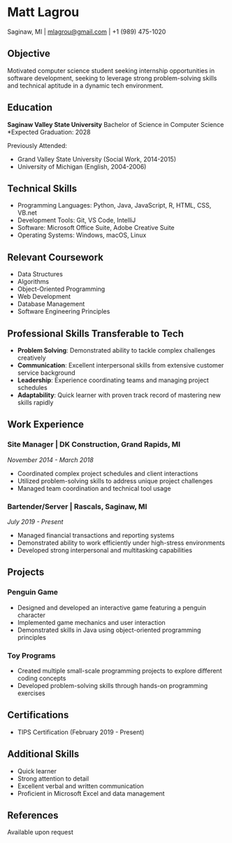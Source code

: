 # Matt Lagrou
Saginaw, MI | mlagrou@gmail.com | +1 (989) 475-1020

## Objective
Motivated computer science student seeking internship opportunities in software development, seeking to leverage strong problem-solving skills and technical aptitude in a dynamic tech environment.

## Education
**Saginaw Valley State University**
Bachelor of Science in Computer Science
*Expected Graduation: 2028

Previously Attended:
- Grand Valley State University (Social Work, 2014-2015)
- University of Michigan (English, 2004-2006)

## Technical Skills
- Programming Languages: Python, Java, JavaScript, R, HTML, CSS, VB.net
- Development Tools: Git, VS Code, IntelliJ
- Software: Microsoft Office Suite, Adobe Creative Suite
- Operating Systems: Windows, macOS, Linux

## Relevant Coursework
- Data Structures
- Algorithms
- Object-Oriented Programming
- Web Development
- Database Management
- Software Engineering Principles

## Professional Skills Transferable to Tech
- **Problem Solving**: Demonstrated ability to tackle complex challenges creatively
- **Communication**: Excellent interpersonal skills from extensive customer service background
- **Leadership**: Experience coordinating teams and managing project schedules
- **Adaptability**: Quick learner with proven track record of mastering new skills rapidly

## Work Experience
### Site Manager | DK Construction, Grand Rapids, MI
*November 2014 - March 2018*
- Coordinated complex project schedules and client interactions
- Utilized problem-solving skills to address unique project challenges
- Managed team coordination and technical tool usage

### Bartender/Server | Rascals, Saginaw, MI
*July 2019 - Present*
- Managed financial transactions and reporting systems
- Demonstrated ability to work efficiently under high-stress environments
- Developed strong interpersonal and multitasking capabilities

## Projects
### Penguin Game

- Designed and developed an interactive game featuring a penguin character
- Implemented game mechanics and user interaction
- Demonstrated skills in Java using object-oriented programming principles

### Toy Programs

- Created multiple small-scale programming projects to explore different coding concepts
- Developed problem-solving skills through hands-on programming exercises

## Certifications
- TIPS Certification (February 2019 - Present)

## Additional Skills
- Quick learner
- Strong attention to detail
- Excellent verbal and written communication
- Proficient in Microsoft Excel and data management

## References
Available upon request
